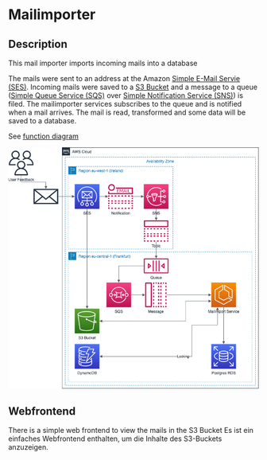 # Mailimporter

## Description
This mail importer imports incoming mails into a database

The mails were sent to an address at the Amazon [Simple E-Mail Servie (SES)](https://aws.amazon.com/de/ses/).
Incoming mails were saved to a [S3 Bucket](https://aws.amazon.com/de/s3/) and a message to a queue  ([Simple Queue Service (SQS)](https://aws.amazon.com/de/sqs/) over [Simple Notification Service (SNS)](https://aws.amazon.com/de/sns/)) is filed.
The mailimporter services subscribes to the queue and is notified when a mail arrives. The mail is read, transformed and some data will be saved to a database.

See [function diagram](src/site/doc/AWS-SES.drawio.pdf)

![function diagram](src/site/doc/AWS-SES.drawio.png)

## Webfrontend
There is a simple web frontend to view the mails in the S3 Bucket
Es ist ein einfaches Webfrontend enthalten, um die Inhalte des S3-Buckets anzuzeigen.

